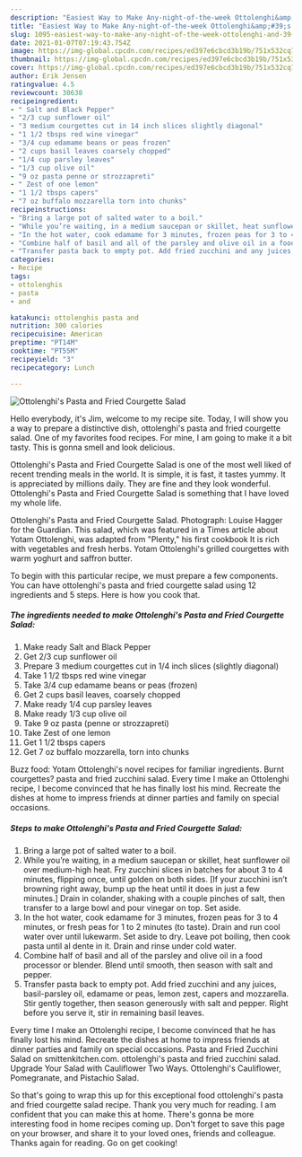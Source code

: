 ```yaml
---
description: "Easiest Way to Make Any-night-of-the-week Ottolenghi&amp;#39;s Pasta and Fried Courgette Salad"
title: "Easiest Way to Make Any-night-of-the-week Ottolenghi&amp;#39;s Pasta and Fried Courgette Salad"
slug: 1095-easiest-way-to-make-any-night-of-the-week-ottolenghi-and-39-s-pasta-and-fried-courgette-salad
date: 2021-01-07T07:19:43.754Z
image: https://img-global.cpcdn.com/recipes/ed397e6cbcd3b19b/751x532cq70/ottolenghis-pasta-and-fried-courgette-salad-recipe-main-photo.jpg
thumbnail: https://img-global.cpcdn.com/recipes/ed397e6cbcd3b19b/751x532cq70/ottolenghis-pasta-and-fried-courgette-salad-recipe-main-photo.jpg
cover: https://img-global.cpcdn.com/recipes/ed397e6cbcd3b19b/751x532cq70/ottolenghis-pasta-and-fried-courgette-salad-recipe-main-photo.jpg
author: Erik Jensen
ratingvalue: 4.5
reviewcount: 30638
recipeingredient:
- " Salt and Black Pepper"
- "2/3 cup sunflower oil"
- "3 medium courgettes cut in 14 inch slices slightly diagonal"
- "1 1/2 tbsps red wine vinegar"
- "3/4 cup edamame beans or peas frozen"
- "2 cups basil leaves coarsely chopped"
- "1/4 cup parsley leaves"
- "1/3 cup olive oil"
- "9 oz pasta penne or strozzapreti"
- " Zest of one lemon"
- "1 1/2 tbsps capers"
- "7 oz buffalo mozzarella torn into chunks"
recipeinstructions:
- "Bring a large pot of salted water to a boil."
- "While you’re waiting, in a medium saucepan or skillet, heat sunflower oil over medium-high heat. Fry zucchini slices in batches for about 3 to 4 minutes, flipping once, until golden on both sides. [If your zucchini isn’t browning right away, bump up the heat until it does in just a few minutes.] Drain in colander, shaking with a couple pinches of salt, then transfer to a large bowl and pour vinegar on top. Set aside."
- "In the hot water, cook edamame for 3 minutes, frozen peas for 3 to 4 minutes, or fresh peas for 1 to 2 minutes (to taste). Drain and run cool water over until lukewarm. Set aside to dry. Leave pot boiling, then cook pasta until al dente in it. Drain and rinse under cold water."
- "Combine half of basil and all of the parsley and olive oil in a food processor or blender. Blend until smooth, then season with salt and pepper."
- "Transfer pasta back to empty pot. Add fried zucchini and any juices, basil-parsley oil, edamame or peas, lemon zest, capers and mozzarella. Stir gently together, then season generously with salt and pepper. Right before you serve it, stir in remaining basil leaves."
categories:
- Recipe
tags:
- ottolenghis
- pasta
- and

katakunci: ottolenghis pasta and 
nutrition: 300 calories
recipecuisine: American
preptime: "PT14M"
cooktime: "PT55M"
recipeyield: "3"
recipecategory: Lunch

---
```



![Ottolenghi&#39;s Pasta and Fried Courgette Salad](https://img-global.cpcdn.com/recipes/ed397e6cbcd3b19b/751x532cq70/ottolenghis-pasta-and-fried-courgette-salad-recipe-main-photo.jpg)

Hello everybody, it's Jim, welcome to my recipe site. Today, I will show you a way to prepare a distinctive dish, ottolenghi&#39;s pasta and fried courgette salad. One of my favorites food recipes. For mine, I am going to make it a bit tasty. This is gonna smell and look delicious.

Ottolenghi&#39;s Pasta and Fried Courgette Salad is one of the most well liked of recent trending meals in the world. It is simple, it is fast, it tastes yummy. It is appreciated by millions daily. They are fine and they look wonderful. Ottolenghi&#39;s Pasta and Fried Courgette Salad is something that I have loved my whole life.

Ottolenghi&#39;s Pasta and Fried Courgette Salad. Photograph: Louise Hagger for the Guardian. This salad, which was featured in a Times article about Yotam Ottolenghi, was adapted from &#34;Plenty,&#34; his first cookbook It is rich with vegetables and fresh herbs. Yotam Ottolenghi&#39;s grilled courgettes with warm yoghurt and saffron butter.


To begin with this particular recipe, we must prepare a few components. You can have ottolenghi&#39;s pasta and fried courgette salad using 12 ingredients and 5 steps. Here is how you cook that.

<!--inarticleads1-->

##### The ingredients needed to make Ottolenghi&#39;s Pasta and Fried Courgette Salad:

1. Make ready  Salt and Black Pepper
1. Get 2/3 cup sunflower oil
1. Prepare 3 medium courgettes cut in 1/4 inch slices (slightly diagonal)
1. Take 1 1/2 tbsps red wine vinegar
1. Take 3/4 cup edamame beans or peas (frozen)
1. Get 2 cups basil leaves, coarsely chopped
1. Make ready 1/4 cup parsley leaves
1. Make ready 1/3 cup olive oil
1. Take 9 oz pasta (penne or strozzapreti)
1. Take  Zest of one lemon
1. Get 1 1/2 tbsps capers
1. Get 7 oz buffalo mozzarella, torn into chunks


Buzz food: Yotam Ottolenghi&#39;s novel recipes for familiar ingredients. Burnt courgettes? pasta and fried zucchini salad. Every time I make an Ottolenghi recipe, I become convinced that he has finally lost his mind. Recreate the dishes at home to impress friends at dinner parties and family on special occasions. 

<!--inarticleads2-->

##### Steps to make Ottolenghi&#39;s Pasta and Fried Courgette Salad:

1. Bring a large pot of salted water to a boil.
1. While you’re waiting, in a medium saucepan or skillet, heat sunflower oil over medium-high heat. Fry zucchini slices in batches for about 3 to 4 minutes, flipping once, until golden on both sides. [If your zucchini isn’t browning right away, bump up the heat until it does in just a few minutes.] Drain in colander, shaking with a couple pinches of salt, then transfer to a large bowl and pour vinegar on top. Set aside.
1. In the hot water, cook edamame for 3 minutes, frozen peas for 3 to 4 minutes, or fresh peas for 1 to 2 minutes (to taste). Drain and run cool water over until lukewarm. Set aside to dry. Leave pot boiling, then cook pasta until al dente in it. Drain and rinse under cold water.
1. Combine half of basil and all of the parsley and olive oil in a food processor or blender. Blend until smooth, then season with salt and pepper.
1. Transfer pasta back to empty pot. Add fried zucchini and any juices, basil-parsley oil, edamame or peas, lemon zest, capers and mozzarella. Stir gently together, then season generously with salt and pepper. Right before you serve it, stir in remaining basil leaves.


Every time I make an Ottolenghi recipe, I become convinced that he has finally lost his mind. Recreate the dishes at home to impress friends at dinner parties and family on special occasions. Pasta and Fried Zucchini Salad on smittenkitchen.com. ottolenghi&#39;s pasta and fried zucchini salad. Upgrade Your Salad with Cauliflower Two Ways. Ottolenghi&#39;s Cauliflower, Pomegranate, and Pistachio Salad. 

So that's going to wrap this up for this exceptional food ottolenghi&#39;s pasta and fried courgette salad recipe. Thank you very much for reading. I am confident that you can make this at home. There's gonna be more interesting food in home recipes coming up. Don't forget to save this page on your browser, and share it to your loved ones, friends and colleague. Thanks again for reading. Go on get cooking!
